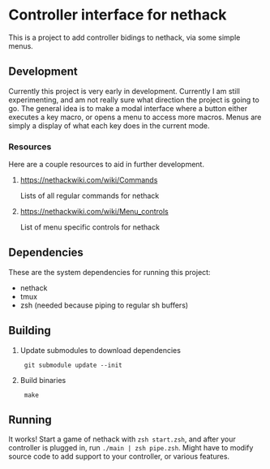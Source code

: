 # Controller interface for nethack

This is a project to add controller bidings to nethack, via some simple menus.

## Development

Currently this project is very early in development. Currently I am still
experimenting, and am not really sure what direction the project is going to go.
The general idea is to make a modal interface where a button either executes a
key macro, or opens a menu to access more macros. Menus are simply a display of
what each key does in the current mode.

### Resources

Here are a couple resources to aid in further development.

1. https://nethackwiki.com/wiki/Commands

   Lists of all regular commands for nethack

2. https://nethackwiki.com/wiki/Menu_controls

   List of menu specific controls for nethack

## Dependencies

These are the system dependencies for running this project:

* nethack
* tmux 
* zsh (needed because piping to regular sh buffers)

## Building

1. Update submodules to download dependencies

        git submodule update --init

2. Build binaries

        make

## Running

It works! Start a game of nethack with `zsh start.zsh`, and after your
controller is plugged in, run `./main | zsh pipe.zsh`. Might have to modify
source code to add support to your controller, or various features.
